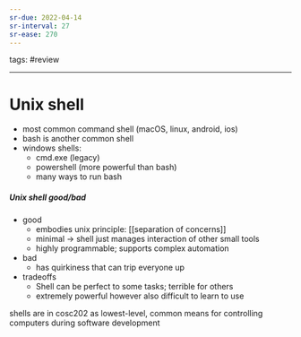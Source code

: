 ```yaml
---
sr-due: 2022-04-14
sr-interval: 27
sr-ease: 270
---
```


tags: #review

---
# Unix shell
- most common command shell (macOS, linux, android, ios)
- bash is another common shell
- windows shells:
	- cmd.exe (legacy)
	- powershell (more powerful than bash)
	- many ways to run bash

##### Unix shell good/bad
- good
	- embodies unix principle: [[separation of concerns]]
	- minimal -> shell just manages interaction of other small tools
	- highly programmable; supports complex automation
- bad
	- has quirkiness that can trip everyone up
- tradeoffs
	- Shell can be perfect to some tasks; terrible for others
	- extremely powerful however also difficult to learn to use

shells are in cosc202 as lowest-level, common means for controlling computers during software development